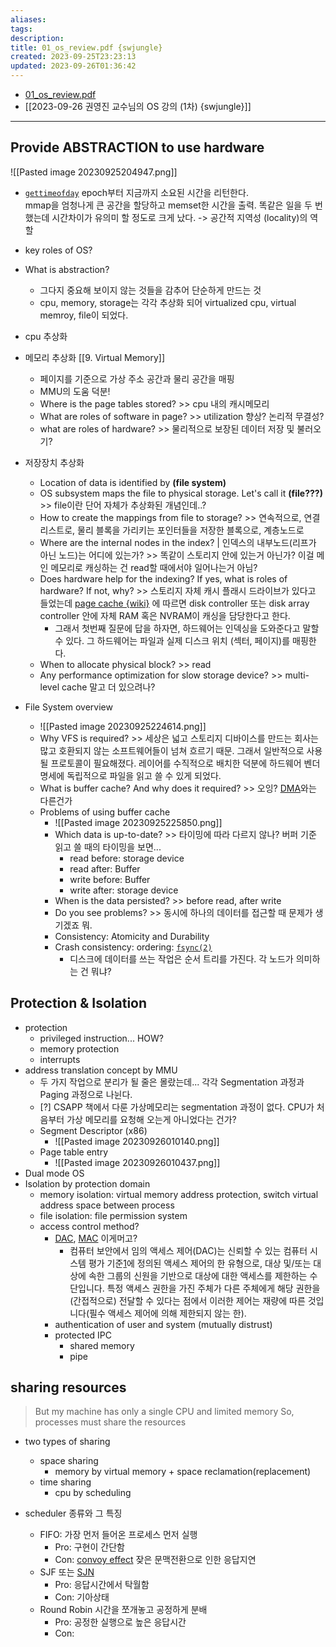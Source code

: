 ```yaml
---
aliases: 
tags: 
description:
title: 01_os_review.pdf {swjungle}
created: 2023-09-25T23:23:13
updated: 2023-09-26T01:36:42
---
```

- [01_os_review.pdf](https://drive.google.com/file/d/1v7ZT0uCqnSFQQY3jQsnXnCh9WHPpgQxZ/view)
- [[2023-09-26 권영진 교수님의 OS 강의 (1차) {swjungle}]]
___

## Provide ABSTRACTION to use hardware

![[Pasted image 20230925204947.png]]

- [`gettimeofday`](https://www.man7.org/linux/man-pages/man2/gettimeofday.2.html) epoch부터 지금까지 소요된 시간을 리턴한다.  
mmap을 엄청나게 큰 공간을 할당하고 memset한 시간을 출력. 똑같은 일을 두 번 했는데 시간차이가 유의미 할 정도로 크게 났다. -> 공간적 지역성 (locality)의 역할

- key roles of OS?
- What is abstraction?
	- 그다지 중요해 보이지 않는 것들을 감추어 단순하게 만드는 것
	- cpu, memory, storage는 각각 추상화 되어 virtualized cpu, virtual memroy, file이 되었다. 
- cpu 추상화
- 메모리 추상화 [[9. Virtual Memory]]  
	- 페이지를 기준으로 가상 주소 공간과 물리 공간을 매핑  
	- MMU의 도움 덕분!  
	- Where is the page tables stored?  >> cpu 내의 캐시메모리  
	- What are roles of software in page? >> utilization 향상? 논리적 무결성?  
	- what are roles of hardware? >> 물리적으로 보장된 데이터 저장 및 불러오기?
- 저장장치 추상화
	-  Location of data is identified by **(file system)**
	- OS subsystem maps the file to physical storage. Let's call it **(file???)** >> file이란 단어 자체가 추상화된 개념인데..?
	- How to create the mappings from file to storage? >> 연속적으로, 연결리스트로, 물리 블록을 가리키는 포인터들을 저장한 블록으로, 계층노드로
	- Where are the internal nodes in the index? | 인덱스의 내부노드(리프가 아닌 노드)는 어디에 있는가? >> 똑같이 스토리지 안에 있는거 아닌가? 이걸 메인 메모리로 캐싱하는 건 read할 때에서야 일어나는거 아님?
	- Does hardware help for the indexing? If yes, what is roles of hardware? If not, why? >> 스토리지 자체 캐시 플래시 드라이브가 있다고 들었는데 [page cache {wiki}](https://en.wikipedia.org/wiki/Page_cache) 에 따르면 disk controller 또는 disk array controller 안에 자체 RAM 혹은 NVRAM이 캐싱을 담당한다고 한다.
		- 그래서 첫번째 질문에 답을 하자면, 하드웨어는 인덱싱을 도와준다고 말할 수 있다. 그 하드웨어는 파일과 실제 디스크 위치 (섹터, 페이지)를 매핑한다.
	- When to allocate physical block? >> read
	- Any performance optimization for slow storage device? >> multi-level cache 말고 더 있으려나?
- File System overview
	- ![[Pasted image 20230925224614.png]]
	- Why VFS is required? >> 세상은 넓고 스토리지 디바이스를 만드는 회사는 많고 호환되지 않는 소프트웨어들이 넘쳐 흐르기 때문. 그래서 일반적으로 사용될 프로토콜이 필요해졌다. 레이어를 수직적으로 배치한 덕분에 하드웨어 벤더 명세에 독립적으로 파일을 읽고 쓸 수 있게 되었다.
	- What is buffer cache? And why does it required? >> 오잉? [DMA](https://en.wikipedia.org/wiki/Direct_memory_access)와는 다른건가
	- Problems of using buffer cache
		- ![[Pasted image 20230925225850.png]]
		- Which data is up-to-date? >> 타이밍에 따라 다르지 않나? 버퍼 기준 읽고 쓸 때의 타이밍을 보면...
			- read before: storage device
			- read after: Buffer
			- write before: Buffer
			- write after: storage device
		- When is the data persisted? >> before read, after write
		- Do you see problems? >> 동시에 하나의 데이터를 접근할 때 문제가 생기겠죠 뭐.
		- Consistency: Atomicity and Durability
		- Crash consistency: ordering: [`fsync(2)`](https://linux.die.net/man/2/fsync)
			- 디스크에 데이터를 쓰는 작업은 순서 트리를 가진다. 각 노드가 의미하는 건 뭐냐?

## Protection & Isolation

- protection
	- privileged instruction... HOW?
	- memory protection
	- interrupts
- address translation concept by MMU
	- 두 가지 작업으로 분리가 될 줄은 몰랐는데... 각각 Segmentation 과정과 Paging 과정으로 나뉜다.
	- [?] CSAPP 책에서 다룬 가상메모리는 segmentation 과정이 없다. CPU가 처음부터 가상 메모리를 요청해 오는게 아니었다는 건가?
	- Segment Descriptor (x86)
		- ![[Pasted image 20230926010140.png]]
	- Page table entry
		- ![[Pasted image 20230926010437.png]]
- Dual mode OS
- Isolation by protection domain
	- memory isolation: virtual memory address protection, switch virtual address space between process
	- file isolation: file permission system
	- access control method?
		- [DAC](https://en.wikipedia.org/wiki/Discretionary_access_control), [MAC](https://en.wikipedia.org/wiki/Mandatory_access_control) 이게머고?
			- 컴퓨터 보안에서 임의 액세스 제어(DAC)는 신뢰할 수 있는 컴퓨터 시스템 평가 기준[1](TCSEC)에 정의된 액세스 제어의 한 유형으로, 대상 및/또는 대상에 속한 그룹의 신원을 기반으로 대상에 대한 액세스를 제한하는 수단입니다. 특정 액세스 권한을 가진 주체가 다른 주체에게 해당 권한을 (간접적으로) 전달할 수 있다는 점에서 이러한 제어는 재량에 따른 것입니다(필수 액세스 제어에 의해 제한되지 않는 한). 
		- authentication of user and system (mutually distrust)
		- protected IPC
			- shared memory
			- pipe

## sharing resources

> But my machine has only a single CPU and limited memory So, processes must share the resources

- two types of sharing
	- space sharing
		- memory by virtual memory + space reclamation(replacement)
	- time sharing
		- cpu by scheduling

- scheduler 종류와 그 특징
	- FIFO: 가장 먼저 들어온 프로세스 먼저 실행
		- Pro: 구현이 간단함
		- Con: [convoy effect](https://en.wikipedia.org/wiki/Lock_convoy) 잦은 문맥전환으로 인한 응답지연
	- SJF 또는 [SJN](https://en.wikipedia.org/wiki/Shortest_job_next) 
		- Pro: 응답시간에서 탁월함
		- Con: 기아상태
	- Round Robin 시간을 쪼개놓고 공정하게 분배
		- Pro: 공정한 실행으로 높은 응답시간
		- Con: 
